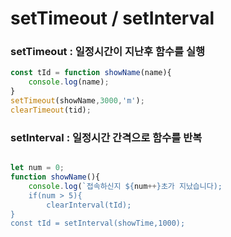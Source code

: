 # setTimeout / setInterval

### setTimeout : 일정시간이 지난후 함수를 실행

```javascript
const tId = function showName(name){
    console.log(name);
}
setTimeout(showName,3000,'m');
clearTimeout(tid);
```

### setInterval : 일정시간 간격으로 함수를 반복 

```javascript

let num = 0;
function showName(){
    console.log(`접속하신지 ${num++}초가 지났습니다);
    if(num > 5){
        clearInterval(tId);
}
const tId = setInterval(showTime,1000);

```

